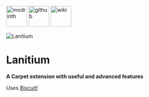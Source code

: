 [<img alt="modrinth" height="56" src="https://cdn.jsdelivr.net/npm/@intergrav/devins-badges@3/assets/cozy/available/modrinth_vector.svg">](https://modrinth.com/mod/lanitium)
[<img alt="github" height="56" src="https://cdn.jsdelivr.net/npm/@intergrav/devins-badges@3/assets/cozy/available/github_vector.svg">](https://github.com/iTutFadU/lanitium)
[<img alt="wiki" height="56" src="https://cdn.jsdelivr.net/npm/@intergrav/devins-badges@3/assets/cozy/documentation/ghpages_vector.svg">](https://github.com/iTutFadU/lanitium/wiki)

<img alt="Lanitium" src="https://cdn.modrinth.com/data/cached_images/16f826f65606264fdfabde53f962a10b9568c81a.png">

# Lanitium

**A Carpet extension with useful and advanced features**

Uses [Biscuit!](https://modrinth.com/mod/biscuit!)